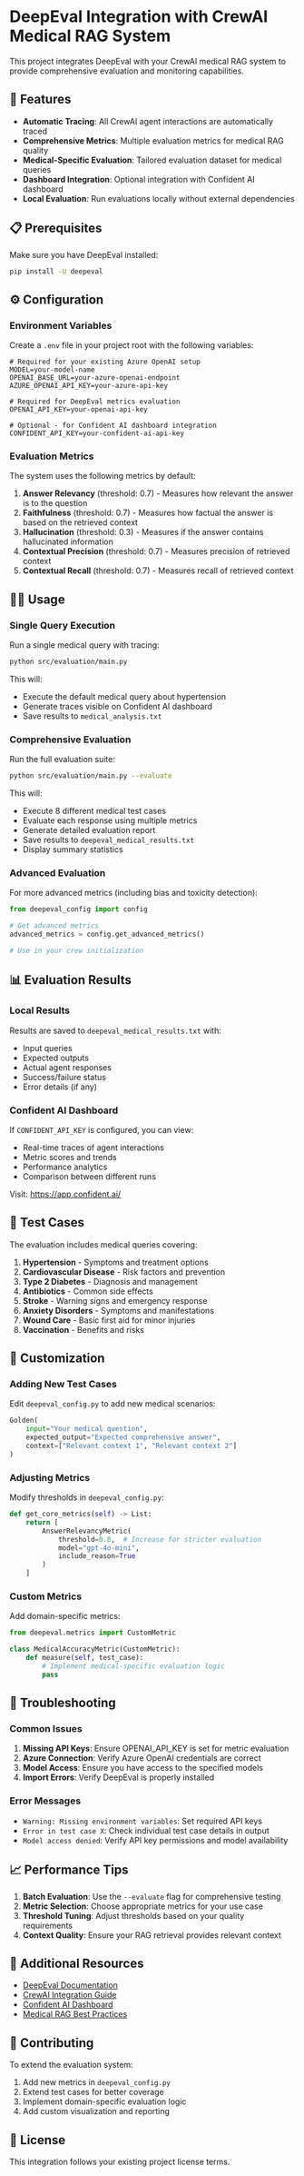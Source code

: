 # DeepEval Integration with CrewAI Medical RAG System

This project integrates DeepEval with your CrewAI medical RAG system to provide comprehensive evaluation and monitoring capabilities.

## 🚀 Features

- **Automatic Tracing**: All CrewAI agent interactions are automatically traced
- **Comprehensive Metrics**: Multiple evaluation metrics for medical RAG quality
- **Medical-Specific Evaluation**: Tailored evaluation dataset for medical queries
- **Dashboard Integration**: Optional integration with Confident AI dashboard
- **Local Evaluation**: Run evaluations locally without external dependencies

## 📋 Prerequisites

Make sure you have DeepEval installed:
```bash
pip install -U deepeval
```

## ⚙️ Configuration

### Environment Variables

Create a `.env` file in your project root with the following variables:

```env
# Required for your existing Azure OpenAI setup
MODEL=your-model-name
OPENAI_BASE_URL=your-azure-openai-endpoint
AZURE_OPENAI_API_KEY=your-azure-api-key

# Required for DeepEval metrics evaluation
OPENAI_API_KEY=your-openai-api-key

# Optional - for Confident AI dashboard integration
CONFIDENT_API_KEY=your-confident-ai-api-key
```

### Evaluation Metrics

The system uses the following metrics by default:

1. **Answer Relevancy** (threshold: 0.7) - Measures how relevant the answer is to the question
2. **Faithfulness** (threshold: 0.7) - Measures how factual the answer is based on the retrieved context
3. **Hallucination** (threshold: 0.3) - Measures if the answer contains hallucinated information
4. **Contextual Precision** (threshold: 0.7) - Measures precision of retrieved context
5. **Contextual Recall** (threshold: 0.7) - Measures recall of retrieved context

## 🏃‍♂️ Usage

### Single Query Execution

Run a single medical query with tracing:

```bash
python src/evaluation/main.py
```

This will:
- Execute the default medical query about hypertension
- Generate traces visible on Confident AI dashboard
- Save results to `medical_analysis.txt`

### Comprehensive Evaluation

Run the full evaluation suite:

```bash
python src/evaluation/main.py --evaluate
```

This will:
- Execute 8 different medical test cases
- Evaluate each response using multiple metrics
- Generate detailed evaluation report
- Save results to `deepeval_medical_results.txt`
- Display summary statistics

### Advanced Evaluation

For more advanced metrics (including bias and toxicity detection):

```python
from deepeval_config import config

# Get advanced metrics
advanced_metrics = config.get_advanced_metrics()

# Use in your crew initialization
```

## 📊 Evaluation Results

### Local Results

Results are saved to `deepeval_medical_results.txt` with:
- Input queries
- Expected outputs
- Actual agent responses
- Success/failure status
- Error details (if any)

### Confident AI Dashboard

If `CONFIDENT_API_KEY` is configured, you can view:
- Real-time traces of agent interactions
- Metric scores and trends
- Performance analytics
- Comparison between different runs

Visit: https://app.confident.ai/

## 🧪 Test Cases

The evaluation includes medical queries covering:

1. **Hypertension** - Symptoms and treatment options
2. **Cardiovascular Disease** - Risk factors and prevention
3. **Type 2 Diabetes** - Diagnosis and management
4. **Antibiotics** - Common side effects
5. **Stroke** - Warning signs and emergency response
6. **Anxiety Disorders** - Symptoms and manifestations
7. **Wound Care** - Basic first aid for minor injuries
8. **Vaccination** - Benefits and risks

## 🔧 Customization

### Adding New Test Cases

Edit `deepeval_config.py` to add new medical scenarios:

```python
Golden(
    input="Your medical question",
    expected_output="Expected comprehensive answer",
    context=["Relevant context 1", "Relevant context 2"]
)
```

### Adjusting Metrics

Modify thresholds in `deepeval_config.py`:

```python
def get_core_metrics(self) -> List:
    return [
        AnswerRelevancyMetric(
            threshold=0.8,  # Increase for stricter evaluation
            model="gpt-4o-mini",
            include_reason=True
        )
    ]
```

### Custom Metrics

Add domain-specific metrics:

```python
from deepeval.metrics import CustomMetric

class MedicalAccuracyMetric(CustomMetric):
    def measure(self, test_case):
        # Implement medical-specific evaluation logic
        pass
```

## 🐛 Troubleshooting

### Common Issues

1. **Missing API Keys**: Ensure OPENAI_API_KEY is set for metric evaluation
2. **Azure Connection**: Verify Azure OpenAI credentials are correct
3. **Model Access**: Ensure you have access to the specified models
4. **Import Errors**: Verify DeepEval is properly installed

### Error Messages

- `Warning: Missing environment variables`: Set required API keys
- `Error in test case X`: Check individual test case details in output
- `Model access denied`: Verify API key permissions and model availability

## 📈 Performance Tips

1. **Batch Evaluation**: Use the `--evaluate` flag for comprehensive testing
2. **Metric Selection**: Choose appropriate metrics for your use case
3. **Threshold Tuning**: Adjust thresholds based on your quality requirements
4. **Context Quality**: Ensure your RAG retrieval provides relevant context

## 🔗 Additional Resources

- [DeepEval Documentation](https://docs.confident-ai.com/)
- [CrewAI Integration Guide](https://www.confident-ai.com/docs/integrations/third-party/crew-ai)
- [Confident AI Dashboard](https://app.confident.ai/)
- [Medical RAG Best Practices](https://docs.confident-ai.com/docs/llm-evaluation/metrics)

## 🤝 Contributing

To extend the evaluation system:

1. Add new metrics in `deepeval_config.py`
2. Extend test cases for better coverage
3. Implement domain-specific evaluation logic
4. Add custom visualization and reporting

## 📝 License

This integration follows your existing project license terms.
